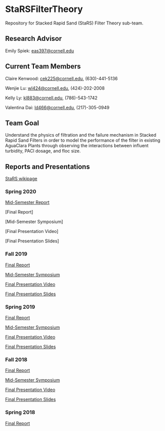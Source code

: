 # StaRSFilterTheory
Repository for Stacked Rapid Sand (StaRS) Filter Theory sub-team.

## Research Advisor

Emily Spiek: eas397@cornell.edu

## Current Team Members
Claire Kenwood: cek225@cornell.edu, (630)-441-5136

Wenjie Lu: wl424@cornell.edu, (424)-202-2008 

Kelly Ly: kl883@cornell.edu, (786)-543-1742

Valentina Dai: ld466@cornell.edu, (217)-305-0949

## Team Goal
Understand the physics of filtration and the failure mechanism in Stacked Rapid Sand Filters in order to model the performance of the filter in existing AguaClara Plants through observing the interactions between influent turbidity, PACl dosage, and floc size.

## Reports and Presentations

[StaRS wikipage](https://confluence.cornell.edu/display/AGUACLARA/StaRS+Filter+Theory)

### Spring 2020
[Mid-Semester Report](https://github.com/AguaClara/filtration-theory/blob/master/StaRS_Filter_Theory_Fall_2020_Midterm_Report.ipynb)

[Final Report]

[Mid-Semester Symposium]

[Final Presentation Video]

[Final Presentation Slides]

### Fall 2019
[Final Report](https://github.com/AguaClara/filtration-theory/blob/master/StaRS_Filter_Theory_Fall_2019_Final_Report.ipynb)

[Mid-Semester Symposium](https://docs.google.com/presentation/d/1AiEq2w3LTiTdpFJl42CnEjQ4OfFoerObIgDUJavqZq0/edit#slide=id.g1d8aa0ef8d_0_11)

[Final Presentation Video](https://www.youtube.com/watch?v=qcks0E9nsQY)

[Final Presentation Slides](https://docs.google.com/presentation/d/1wvwBL_6Lntt1EQpTsBn55t1jKjUN-gUFaQEPoEQ6itc/edit#slide=id.g6c2609749b_0_0)

### Spring 2019
[Final Report](https://github.com/AguaClara/stars_filter_theory/blob/master/Spring%202019/Spring%202019%20Report.md)

[Mid-Semester Symposium](https://docs.google.com/presentation/d/1GsMT6zNvLGUUkohSpsIGeXDoxiKgEeIgDODqL2Xamao/edit#slide=id.g4d2b50cdaf_0_82)

[Final Presentation Video](https://www.youtube.com/watch?v=VX3aHjYuaQw&list=PLhsGtpY8ipdZL4lExJA8KC0zCkaxwfs8R&index=16&t=0s)

[Final Presentation Slides](https://docs.google.com/presentation/d/1XuXCEuoGJuVq1GnJyGL2X8yvSPgNtOJcthe34vZZrtA/edit#slide=id.g570114d21a_0_257)


### Fall 2018
[Final Report](https://github.com/AguaClara/stars_filter_theory/blob/master/Fall%202018/Fall%202018%20Report.md)

[Mid-Semester Symposium](https://docs.google.com/presentation/d/1-hIKGZQ7Z8VapLY0gd4JW2Dt9eHgsxfmrpmCp1HLid4/edit#slide=id.g346a079b2f_0_0)

[Final Presentation Video](https://www.youtube.com/watch?v=zpjpnF5EVf4&index=26&t=0s&list=PLhsGtpY8ipdZTn2HPI6C2uH44ADmc0Ra6)

[Final Presentation Slides](https://docs.google.com/presentation/d/1RA1j8bx2q4Zaum2ENHA)

### Spring 2018
[Final Report](https://github.com/AguaClara/stars_filter_theory/blob/master/Spring%202018/Spring-2018-report.md)

